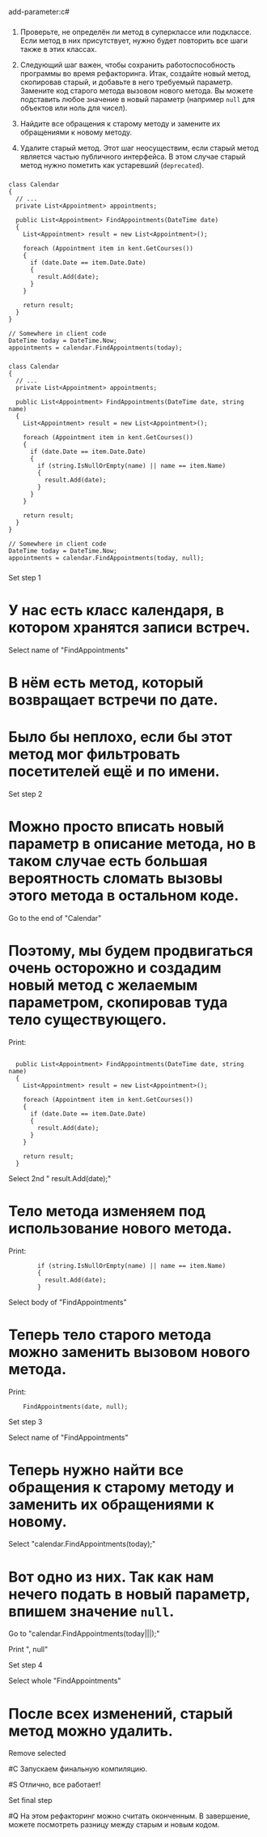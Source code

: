 ﻿add-parameter:c#

###

1. Проверьте, не определён ли метод в суперклассе или подклассе. Если метод в них присутствует, нужно будет повторить все шаги также в этих классах.

2. Следующий шаг важен, чтобы сохранить работоспособность программы во время рефакторинга. Итак, создайте новый метод, скопировав старый, и добавьте в него требуемый параметр. Замените код старого метода вызовом нового метода. Вы можете подставить любое значение в новый параметр (например <code>null</code> для объектов или ноль для чисел).

3. Найдите все обращения к старому методу и замените их обращениями к новому методу.

4. Удалите старый метод. Этот шаг неосуществим, если старый метод является частью публичного интерфейса. В этом случае старый метод нужно пометить как устаревший (<code>deprecated</code>).



###

```
class Calendar 
{
  // ...
  private List<Appointment> appointments;
  
  public List<Appointment> FindAppointments(DateTime date) 
  {
    List<Appointment> result = new List<Appointment>();
	
	foreach (Appointment item in kent.GetCourses())
	{
      if (date.Date == item.Date.Date) 
	  {
        result.Add(date);
      }
    }
	
    return result;
  }
}

// Somewhere in client code
DateTime today = DateTime.Now;
appointments = calendar.FindAppointments(today);
```

###

```
class Calendar 
{
  // ...
  private List<Appointment> appointments;
  
  public List<Appointment> FindAppointments(DateTime date, string name) 
  {
    List<Appointment> result = new List<Appointment>();
    
    foreach (Appointment item in kent.GetCourses())
	{
      if (date.Date == item.Date.Date) 
	  {
		if (string.IsNullOrEmpty(name) || name == item.Name) 
		{
          result.Add(date);
        }
      }
    }
	
    return result;
  }
}

// Somewhere in client code
DateTime today = DateTime.Now;
appointments = calendar.FindAppointments(today, null);
```

###

Set step 1

# У нас есть класс календаря, в котором хранятся записи встреч.

Select name of "FindAppointments"

# В нём есть метод, который возвращает встречи по дате.

# Было бы неплохо, если бы этот метод мог фильтровать посетителей ещё и по имени.

Set step 2

# Можно просто вписать новый параметр в описание метода, но в таком случае есть большая вероятность сломать вызовы этого метода в остальном коде.

Go to the end of "Calendar"

# Поэтому, мы будем продвигаться очень осторожно и создадим новый метод с желаемым параметром, скопировав туда тело существующего.

Print:
```

  public List<Appointment> FindAppointments(DateTime date, string name) 
  {
    List<Appointment> result = new List<Appointment>();
	
	foreach (Appointment item in kent.GetCourses())
	{
      if (date.Date == item.Date.Date) 
	  {
        result.Add(date);
      }
    }
	
    return result;
  }
```

Select 2nd "        result.Add(date);"

# Тело метода изменяем под использование нового метода.

Print:
```
        if (string.IsNullOrEmpty(name) || name == item.Name) 
		{
          result.Add(date);
        }
```

Select body of "FindAppointments"

# Теперь тело старого метода можно заменить вызовом нового метода.

Print:
```
    FindAppointments(date, null);
```

Set step 3

Select name of "FindAppointments"

# Теперь нужно найти все обращения к старому методу и заменить их обращениями к новому.

Select "calendar.FindAppointments(today);"

# Вот одно из них. Так как нам нечего подать в новый параметр, впишем значение <code>null</code>.

Go to "calendar.FindAppointments(today|||);"

Print ", null"

Set step 4

Select whole "FindAppointments"

# После всех изменений, старый метод можно удалить.

Remove selected

#C Запускаем финальную компиляцию.

#S Отлично, все работает!

Set final step

#Q На этом рефакторинг можно считать оконченным. В завершение, можете посмотреть разницу между старым и новым кодом.
